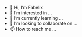- 👋 Hi, I’m Fabelix
- 👀 I’m interested in ...
- 🌱 I’m currently learning ...
- 💞️ I’m looking to collaborate on ...
- 📫 How to reach me ...

<!---
ImFabelix/ImFabelix is a ✨ special ✨ repository because its `README.md` (this file) appears on your GitHub profile.
You can click the Preview link to take a look at your changes.
--->

